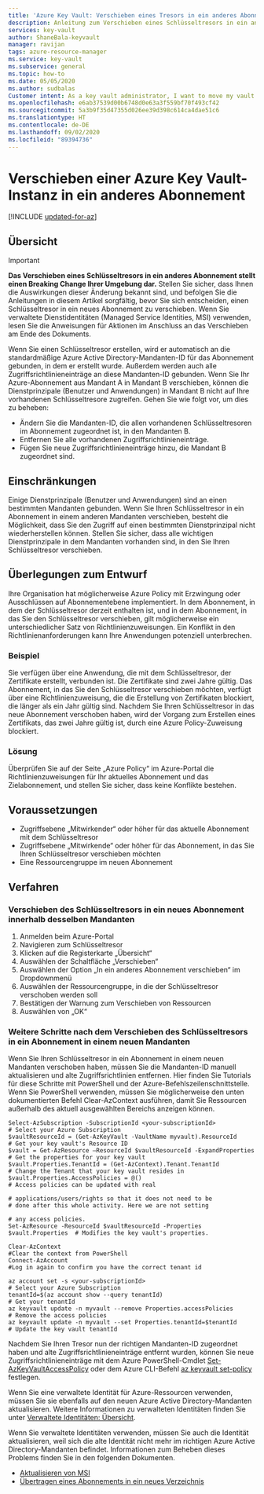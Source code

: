 ```yaml
---
title: 'Azure Key Vault: Verschieben eines Tresors in ein anderes Abonnement | Microsoft-Dokumentation'
description: Anleitung zum Verschieben eines Schlüsseltresors in ein anderes Abonnement.
services: key-vault
author: ShaneBala-keyvault
manager: ravijan
tags: azure-resource-manager
ms.service: key-vault
ms.subservice: general
ms.topic: how-to
ms.date: 05/05/2020
ms.author: sudbalas
Customer intent: As a key vault administrator, I want to move my vault to another subscription.
ms.openlocfilehash: e6ab37539d00b6748d0e63a3f559bf70f493cf42
ms.sourcegitcommit: 5a3b9f35d47355d026ee39d398c614ca4dae51c6
ms.translationtype: HT
ms.contentlocale: de-DE
ms.lasthandoff: 09/02/2020
ms.locfileid: "89394736"
---
```

# <a name="moving-an-azure-key-vault-to-another-subscription"></a>Verschieben einer Azure Key Vault-Instanz in ein anderes Abonnement

[!INCLUDE [updated-for-az](../../../includes/updated-for-az.md)]

## <a name="overview"></a>Übersicht

> [!IMPORTANT]
> **Das Verschieben eines Schlüsseltresors in ein anderes Abonnement stellt einen Breaking Change Ihrer Umgebung dar.**
> Stellen Sie sicher, dass Ihnen die Auswirkungen dieser Änderung bekannt sind, und befolgen Sie die Anleitungen in diesem Artikel sorgfältig, bevor Sie sich entscheiden, einen Schlüsseltresor in ein neues Abonnement zu verschieben.
> Wenn Sie verwaltete Dienstidentitäten (Managed Service Identities, MSI) verwenden, lesen Sie die Anweisungen für Aktionen im Anschluss an das Verschieben am Ende des Dokuments. 

Wenn Sie einen Schlüsseltresor erstellen, wird er automatisch an die standardmäßige Azure Active Directory-Mandanten-ID für das Abonnement gebunden, in dem er erstellt wurde. Außerdem werden auch alle Zugriffsrichtlinieneinträge an diese Mandanten-ID gebunden. Wenn Sie Ihr Azure-Abonnement aus Mandant A in Mandant B verschieben, können die Dienstprinzipale (Benutzer und Anwendungen) in Mandant B nicht auf Ihre vorhandenen Schlüsseltresore zugreifen. Gehen Sie wie folgt vor, um dies zu beheben:

* Ändern Sie die Mandanten-ID, die allen vorhandenen Schlüsseltresoren im Abonnement zugeordnet ist, in den Mandanten B.
* Entfernen Sie alle vorhandenen Zugriffsrichtlinieneinträge.
* Fügen Sie neue Zugriffsrichtlinieneinträge hinzu, die Mandant B zugeordnet sind.

## <a name="limitations"></a>Einschränkungen

Einige Dienstprinzipale (Benutzer und Anwendungen) sind an einen bestimmten Mandanten gebunden. Wenn Sie Ihren Schlüsseltresor in ein Abonnement in einem anderen Mandanten verschieben, besteht die Möglichkeit, dass Sie den Zugriff auf einen bestimmten Dienstprinzipal nicht wiederherstellen können. Stellen Sie sicher, dass alle wichtigen Dienstprinzipale in dem Mandanten vorhanden sind, in den Sie Ihren Schlüsseltresor verschieben.

## <a name="design-considerations"></a>Überlegungen zum Entwurf

Ihre Organisation hat möglicherweise Azure Policy mit Erzwingung oder Ausschlüssen auf Abonnementebene implementiert. In dem Abonnement, in dem der Schlüsseltresor derzeit enthalten ist, und in dem Abonnement, in das Sie den Schlüsseltresor verschieben, gilt möglicherweise ein unterschiedlicher Satz von Richtlinienzuweisungen. Ein Konflikt in den Richtlinienanforderungen kann Ihre Anwendungen potenziell unterbrechen.

### <a name="example"></a>Beispiel

Sie verfügen über eine Anwendung, die mit dem Schlüsseltresor, der Zertifikate erstellt, verbunden ist. Die Zertifikate sind zwei Jahre gültig. Das Abonnement, in das Sie den Schlüsseltresor verschieben möchten, verfügt über eine Richtlinienzuweisung, die die Erstellung von Zertifikaten blockiert, die länger als ein Jahr gültig sind. Nachdem Sie Ihren Schlüsseltresor in das neue Abonnement verschoben haben, wird der Vorgang zum Erstellen eines Zertifikats, das zwei Jahre gültig ist, durch eine Azure Policy-Zuweisung blockiert.

### <a name="solution"></a>Lösung

Überprüfen Sie auf der Seite „Azure Policy“ im Azure-Portal die Richtlinienzuweisungen für Ihr aktuelles Abonnement und das Zielabonnement, und stellen Sie sicher, dass keine Konflikte bestehen.

## <a name="prerequisites"></a>Voraussetzungen

* Zugriffsebene „Mitwirkender“ oder höher für das aktuelle Abonnement mit dem Schlüsseltresor
* Zugriffsebene „Mitwirkende“ oder höher für das Abonnement, in das Sie Ihren Schlüsseltresor verschieben möchten
* Eine Ressourcengruppe im neuen Abonnement

## <a name="procedure"></a>Verfahren

### <a name="moving-key-vault-to-a-new-subscription-within-the-same-tenant"></a>Verschieben des Schlüsseltresors in ein neues Abonnement innerhalb desselben Mandanten

1. Anmelden beim Azure-Portal
2. Navigieren zum Schlüsseltresor
3. Klicken auf die Registerkarte „Übersicht“
4. Auswählen der Schaltfläche „Verschieben“
5. Auswählen der Option „In ein anderes Abonnement verschieben“ im Dropdownmenü
6. Auswählen der Ressourcengruppe, in die der Schlüsseltresor verschoben werden soll
7. Bestätigen der Warnung zum Verschieben von Ressourcen
8. Auswählen von „OK“

### <a name="additional-steps-if-you-moved-key-vault-to-a-subscription-in-a-new-tenant"></a>Weitere Schritte nach dem Verschieben des Schlüsseltresors in ein Abonnement in einem neuen Mandanten

Wenn Sie Ihren Schlüsseltresor in ein Abonnement in einem neuen Mandanten verschoben haben, müssen Sie die Mandanten-ID manuell aktualisieren und alte Zugriffsrichtlinien entfernen. Hier finden Sie Tutorials für diese Schritte mit PowerShell und der Azure-Befehlszeilenschnittstelle. Wenn Sie PowerShell verwenden, müssen Sie möglicherweise den unten dokumentierten Befehl Clear-AzContext ausführen, damit Sie Ressourcen außerhalb des aktuell ausgewählten Bereichs anzeigen können. 

```azurepowershell
Select-AzSubscription -SubscriptionId <your-subscriptionId>                # Select your Azure Subscription
$vaultResourceId = (Get-AzKeyVault -VaultName myvault).ResourceId          # Get your key vault's Resource ID 
$vault = Get-AzResource –ResourceId $vaultResourceId -ExpandProperties     # Get the properties for your key vault
$vault.Properties.TenantId = (Get-AzContext).Tenant.TenantId               # Change the Tenant that your key vault resides in
$vault.Properties.AccessPolicies = @()                                     # Access policies can be updated with real
                                                                           # applications/users/rights so that it does not need to be                             # done after this whole activity. Here we are not setting 
                                                                           # any access policies. 
Set-AzResource -ResourceId $vaultResourceId -Properties $vault.Properties  # Modifies the key vault's properties.

Clear-AzContext                                                            #Clear the context from PowerShell
Connect-AzAccount                                                          #Log in again to confirm you have the correct tenant id
````

```azurecli
az account set -s <your-subscriptionId>                                    # Select your Azure Subscription
tenantId=$(az account show --query tenantId)                               # Get your tenantId
az keyvault update -n myvault --remove Properties.accessPolicies           # Remove the access policies
az keyvault update -n myvault --set Properties.tenantId=$tenantId          # Update the key vault tenantId
```

Nachdem Sie Ihren Tresor nun der richtigen Mandanten-ID zugeordnet haben und alte Zugriffsrichtlinieneinträge entfernt wurden, können Sie neue Zugriffsrichtlinieneinträge mit dem Azure PowerShell-Cmdlet [Set-AzKeyVaultAccessPolicy](/powershell/module/az.keyvault/Set-azKeyVaultAccessPolicy) oder dem Azure CLI-Befehl [az keyvault set-policy](/cli/azure/keyvault?view=azure-cli-latest#az-keyvault-set-policy) festlegen.

Wenn Sie eine verwaltete Identität für Azure-Ressourcen verwenden, müssen Sie sie ebenfalls auf den neuen Azure Active Directory-Mandanten aktualisieren. Weitere Informationen zu verwalteten Identitäten finden Sie unter [Verwaltete Identitäten: Übersicht](/azure/active-directory/managed-identities-azure-resources/overview).

Wenn Sie verwaltete Identitäten verwenden, müssen Sie auch die Identität aktualisieren, weil sich die alte Identität nicht mehr im richtigen Azure Active Directory-Mandanten befindet. Informationen zum Beheben dieses Problems finden Sie in den folgenden Dokumenten. 

* [Aktualisieren von MSI](https://docs.microsoft.com/azure/active-directory/managed-identities-azure-resources/known-issues#transferring-a-subscription-between-azure-ad-directories)
* [Übertragen eines Abonnements in ein neues Verzeichnis](https://docs.microsoft.com/azure/role-based-access-control/transfer-subscription)
